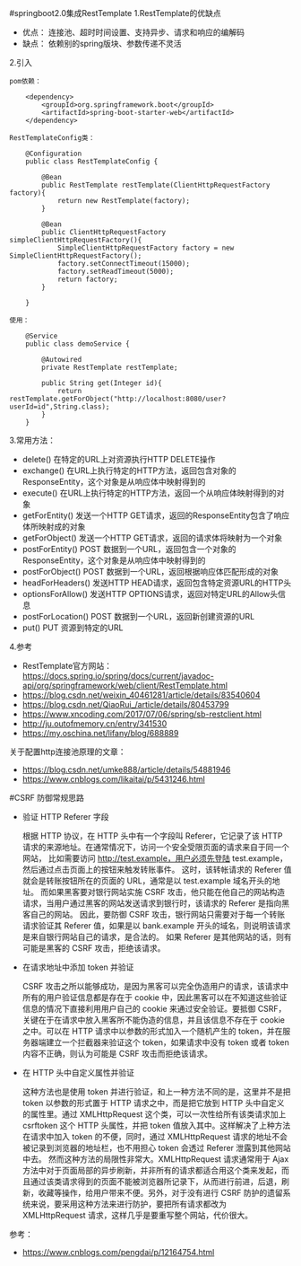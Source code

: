 #springboot2.0集成RestTemplate
1.RestTemplate的优缺点
* 优点：
连接池、超时时间设置、支持异步、请求和响应的编解码
* 缺点：
依赖别的spring版块、参数传递不灵活

2.引入
    
    pom依赖：
        
        <dependency>
            <groupId>org.springframework.boot</groupId>
            <artifactId>spring-boot-starter-web</artifactId>
        </dependency>
        
    RestTemplateConfig类：
        
        @Configuration
        public class RestTemplateConfig {
         
            @Bean
            public RestTemplate restTemplate(ClientHttpRequestFactory factory){
                return new RestTemplate(factory);
            }
         
            @Bean
            public ClientHttpRequestFactory simpleClientHttpRequestFactory(){
                SimpleClientHttpRequestFactory factory = new SimpleClientHttpRequestFactory();
                factory.setConnectTimeout(15000);
                factory.setReadTimeout(5000);
                return factory;
            }
         
        }
        
    使用：
    
        @Service
        public class demoService {
         
            @Autowired
            private RestTemplate restTemplate;
         
            public String get(Integer id){
                return restTemplate.getForObject("http://localhost:8080/user?userId=id",String.class);
            }
        }
        
3.常用方法：
* delete() 在特定的URL上对资源执行HTTP DELETE操作
* exchange() 在URL上执行特定的HTTP方法，返回包含对象的ResponseEntity，这个对象是从响应体中映射得到的
* execute() 在URL上执行特定的HTTP方法，返回一个从响应体映射得到的对象
* getForEntity() 发送一个HTTP GET请求，返回的ResponseEntity包含了响应体所映射成的对象
* getForObject() 发送一个HTTP GET请求，返回的请求体将映射为一个对象
* postForEntity() POST 数据到一个URL，返回包含一个对象的ResponseEntity，这个对象是从响应体中映射得到的
* postForObject() POST 数据到一个URL，返回根据响应体匹配形成的对象
* headForHeaders() 发送HTTP HEAD请求，返回包含特定资源URL的HTTP头
* optionsForAllow() 发送HTTP OPTIONS请求，返回对特定URL的Allow头信息
* postForLocation() POST 数据到一个URL，返回新创建资源的URL
* put() PUT 资源到特定的URL

4.参考
* RestTemplate官方网站：https://docs.spring.io/spring/docs/current/javadoc-api/org/springframework/web/client/RestTemplate.html
* https://blog.csdn.net/weixin_40461281/article/details/83540604
* https://blog.csdn.net/QiaoRui_/article/details/80453799     
* https://www.xncoding.com/2017/07/06/spring/sb-restclient.html
* http://ju.outofmemory.cn/entry/341530
* https://my.oschina.net/lifany/blog/688889

关于配置http连接池原理的文章：
* https://blog.csdn.net/umke888/article/details/54881946
* https://www.cnblogs.com/likaitai/p/5431246.html

#CSRF 防御常规思路
* 验证 HTTP Referer 字段

    根据 HTTP 协议，在 HTTP 头中有一个字段叫 Referer，它记录了该 HTTP 请求的来源地址。在通常情况下，访问一个安全受限页面的请求来自于同一个网站，
比如需要访问 http://test.example，用户必须先登陆 test.example，然后通过点击页面上的按钮来触发转账事件。
这时，该转帐请求的 Referer 值就会是转账按钮所在的页面的 URL，通常是以 test.example 域名开头的地址。
而如果黑客要对银行网站实施 CSRF 攻击，他只能在他自己的网站构造请求，当用户通过黑客的网站发送请求到银行时，该请求的 Referer 是指向黑客自己的网站。
因此，要防御 CSRF 攻击，银行网站只需要对于每一个转账请求验证其 Referer 值，如果是以 bank.example 开头的域名，则说明该请求是来自银行网站自己的请求，是合法的。
如果 Referer 是其他网站的话，则有可能是黑客的 CSRF 攻击，拒绝该请求。
* 在请求地址中添加 token 并验证

    CSRF 攻击之所以能够成功，是因为黑客可以完全伪造用户的请求，该请求中所有的用户验证信息都是存在于 cookie 中，因此黑客可以在不知道这些验证信息的情况下直接利用用户自己的 cookie 来通过安全验证。要抵御 CSRF，关键在于在请求中放入黑客所不能伪造的信息，并且该信息不存在于 cookie 之中。可以在 HTTP 请求中以参数的形式加入一个随机产生的 token，并在服务器端建立一个拦截器来验证这个 token，如果请求中没有 token 或者 token 内容不正确，则认为可能是 CSRF 攻击而拒绝该请求。
* 在 HTTP 头中自定义属性并验证

    这种方法也是使用 token 并进行验证，和上一种方法不同的是，这里并不是把 token 以参数的形式置于 HTTP 请求之中，而是把它放到 HTTP 头中自定义的属性里。通过 XMLHttpRequest 这个类，可以一次性给所有该类请求加上 csrftoken 这个 HTTP 头属性，并把 token 值放入其中。这样解决了上种方法在请求中加入 token 的不便，同时，通过 XMLHttpRequest 请求的地址不会被记录到浏览器的地址栏，也不用担心 token 会透过 Referer 泄露到其他网站中去。
然而这种方法的局限性非常大。XMLHttpRequest 请求通常用于 Ajax 方法中对于页面局部的异步刷新，并非所有的请求都适合用这个类来发起，而且通过该类请求得到的页面不能被浏览器所记录下，从而进行前进，后退，刷新，收藏等操作，给用户带来不便。另外，对于没有进行 CSRF 防护的遗留系统来说，要采用这种方法来进行防护，要把所有请求都改为 XMLHttpRequest 请求，这样几乎是要重写整个网站，代价很大。


参考：
* https://www.cnblogs.com/pengdai/p/12164754.html